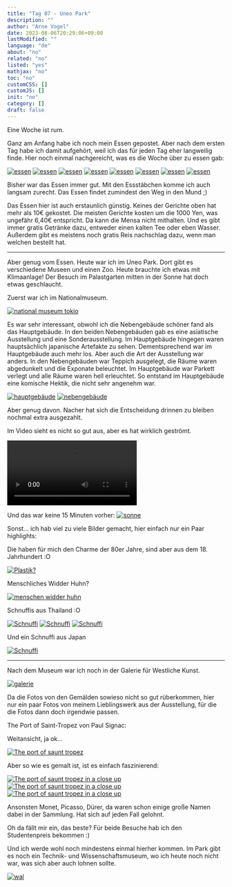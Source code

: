 ```yaml
---
title: "Tag 07 - Uneo Park"
description: ""
author: "Arne Vogel"
date: 2023-08-06T20:29:06+09:00
lastModified: ""
language: "de"
about: "no"
related: "no"
listed: "yes"
mathjax: "no"
toc: "no"
customCSS: []
customJS: []
init: "no"
category: []
draft: false
---
```


Eine Woche ist rum.



Ganz am Anfang habe ich noch mein Essen gepostet.
Aber nach dem ersten Tag habe ich damit aufgehört, weil ich das für jeden Tag eher langweilig finde.
Hier noch einmal nachgereicht, was es die Woche über zu essen gab:

[![essen](essen-small.jpg)](essen.jpg)
[![essen](essen2-small.jpg)](essen2.jpg)
[![essen](essen3-small.jpg)](essen3.jpg)
[![essen](essen4-small.jpg)](essen4.jpg)
[![essen](essen5-small.jpg)](essen5.jpg)
[![essen](essen5-2-small.jpg)](essen5-2.jpg)
[![essen](essen6-small.jpg)](essen6.jpg)
[![essen](essen7-small.jpg)](essen7.jpg)


Bisher war das Essen immer gut.
Mit den Essstäbchen komme ich auch langsam zurecht.
Das Essen findet zumindest den Weg in den Mund ;)

Das Essen hier ist auch erstaunlich günstig.
Keines der Gerichte oben hat mehr als 10€ gekostet.
Die meisten Gerichte kosten um die 1000 Yen, was ungefähr 6,40€ entspricht.
Da kann die Mensa nicht mithalten.
Und es gibt immer gratis Getränke dazu, entweder einen kalten Tee oder eben Wasser.
Außerdem gibt es meistens noch gratis Reis nachschlag dazu, wenn man welchen bestellt hat.

---


Aber genug vom Essen.
Heute war ich im Uneo Park.
Dort gibt es verschiedene Museen und einen Zoo.
Heute brauchte ich etwas mit Klimaanlage!
Der Besuch im Palastgarten mitten in der Sonne hat doch etwas geschlaucht.

Zuerst war ich im Nationalmuseum.

[![national museum tokio](national-museum-small.jpg)](national-museum.jpg)

Es war sehr interessant, obwohl ich die Nebengebäude schöner fand als das Hauptgebäude.
In den beiden Nebengebäuden gab es eine asiatische Ausstellung und eine Sonderausstellung.
Im Hauptgebäude hingegen waren hauptsächlich japanische Artefakte zu sehen.
Dementsprechend war im Hauptgebäude auch mehr los.
Aber auch die Art der Ausstellung war anders.
In den Nebengebäuden war Teppich ausgelegt, die Räume waren abgedunkelt und die Exponate beleuchtet.
Im Hauptgebäude war Parkett verlegt und alle Räume waren hell erleuchtet.
So entstand im Hauptgebäude eine komische Hektik, die nicht sehr angenehm war.

[![hauptgebäude](hauptgebäude-small.jpg)](hauptgebäude.jpg)
[![nebengebäude](nebengebäude-small.jpg)](nebengebäude.jpg)

Aber genug davon.
Nacher hat sich die Entscheidung drinnen zu bleiben nochmal extra ausgezahlt.

Im Video sieht es nicht so gut aus, aber es hat wirklich geströmt.

<video controls src="regen.mp4"></video>

Und das war keine 15 Minuten vorher:
[![sonne](sonne-small.jpg)](sonne.jpg)

Sonst... ich hab viel zu viele Bilder gemacht, hier einfach nur ein Paar highlights:

Die haben für mich den Charme der 80er Jahre, sind aber aus dem 18. Jahrhundert :O

[![Plastik?](plastik-small.jpg)](plastik.jpg)

Menschliches Widder Huhn?


[![menschen widder huhn](menschen-widder-huhn-small.jpg)](menschen-widder-huhn.jpg)

Schnuffis aus Thailand :O

[![Schnuffi](schnuffi-small.jpg)](schnuffi.jpg)
[![Schnuffi](schnuffi2-small.jpg)](schnuffi2.jpg)
[![Schnuffi](schnuffi3-small.jpg)](schnuffi3.jpg)

Und ein Schnuffi aus Japan

[![Schnuffi](schnuffi4-small.jpg)](schnuffi4.jpg)


---

Nach dem Museum war ich noch in der Galerie für Westliche Kunst.

[![galerie](galerie-small.jpg)](galerie.jpg)

Da die Fotos von den Gemälden sowieso nicht so gut rüberkommen, hier nur ein paar Fotos von meinem Lieblingswerk aus der Ausstellung, für die die Fotos dann doch irgendwie passen.

The Port of Saint-Tropez von Paul Signac:

Weitansicht, ja ok...

[![The port of saunt tropez](the-port-of-saint-tropez-small.jpg)](the-port-of-saint-tropez.jpg)

Aber so wie es gemalt ist, ist es einfach faszinierend:

[![The port of saunt tropez in a close up](the-port-of-saint-tropez-closeup-small.jpg)](the-port-of-saint-tropez-closeup.jpg)
[![The port of saunt tropez in a close up](the-port-of-saint-tropez-closeup2-small.jpg)](the-port-of-saint-tropez-closeup2.jpg)
[![The port of saunt tropez in a close up](the-port-of-saint-tropez-closeup3-small.jpg)](the-port-of-saint-tropez-closeup3.jpg)

Ansonsten Monet, Picasso, Dürer, da waren schon einige große Namen dabei in der Sammlung.
Hat sich auf jeden Fall gelohnt.

Oh da fällt mir ein, das beste?
Für beide Besuche hab ich den Studentenpreis bekommen :)

Und ich werde wohl noch mindestens einmal hierher kommen. 
Im Park gibt es noch ein Technik- und Wissenschaftsmuseum, wo ich heute noch nicht war, was sich aber auch lohnen sollte.

[![wal](wal-small.jpg)](wal.jpg)
